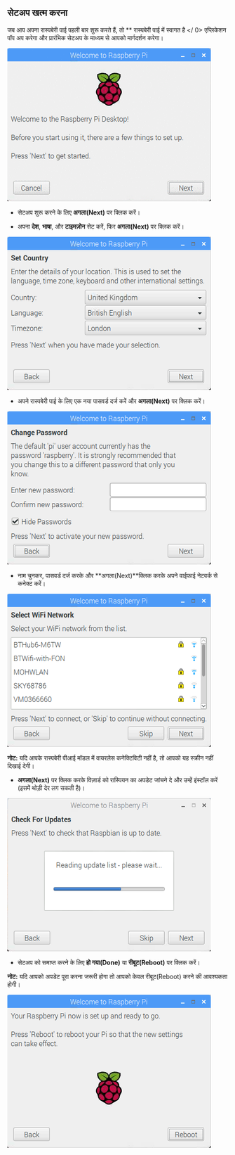 ## सेटअप खत्म करना

जब आप अपना रास्पबेरी पाई पहली बार शुरू करते हैं, तो ** रास्पबेरी पाई में स्वागत है </ 0> एप्लिकेशन पॉप अप करेगा और प्रारंभिक सेटअप के माध्यम से आपको मार्गदर्शन करेगा।</p> 

![पाई विज़ार्ड](images/piwiz.gif)

+ सेटअप शुरू करने के लिए **अगला(Next)** पर क्लिक करें।

+ अपना **देश**, **भाषा**, और **टाइमज़ोन** सेट करें, फिर **अगला(Next)** पर क्लिक करें।

![पाई विज़ार्ड देश](images/piwiz2.PNG)

+ अपने रास्पबेरी पाई के लिए एक नया पासवर्ड दर्ज करें और **अगला(Next)** पर क्लिक करें।

![पाई विज़ार्ड पासवर्ड](images/piwiz3.PNG)

+ नाम चुनकर, पासवर्ड दर्ज करके और **अगला(Next)**क्लिक करके अपने वाईफाई नेटवर्क से कनेक्ट करें।

![पाई विज़ार्ड वाईफ़ाई](images/piwiz4.PNG)

**नोट:** यदि आपके रास्पबेरी पीआई मॉडल में वायरलेस कनेक्टिविटी नहीं है, तो आपको यह स्क्रीन नहीं दिखाई देगी।

+ **अगला(Next)** पर क्लिक करके विज़ार्ड को रास्पियन का अपडेट जांचने दे और उन्हें इंस्टॉल करें (इसमें थोड़ी देर लग सकती है)।

![पाई विज़ार्ड अपडेट करना](images/piwiz6.PNG)

+ सेटअप को समाप्त करने के लिए **हो गया(Done)** या **रीबूट(Reboot)** पर क्लिक करें।

**नोट:** यदि आपको अपडेट पूरा करना जरूरी होगा तो आपको केवल रीबूट(Reboot) करने की आवश्यकता होगी।

![पाई विज़ार्ड पूरा](images/piwiz7.PNG)